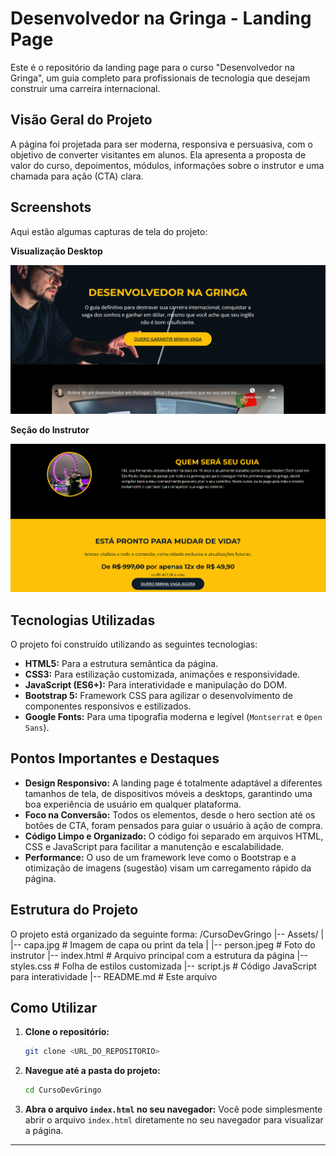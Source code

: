 # Desenvolvedor na Gringa - Landing Page

Este é o repositório da landing page para o curso "Desenvolvedor na Gringa", um guia completo para profissionais de tecnologia que desejam construir uma carreira internacional.

## Visão Geral do Projeto

A página foi projetada para ser moderna, responsiva e persuasiva, com o objetivo de converter visitantes em alunos. Ela apresenta a proposta de valor do curso, depoimentos, módulos, informações sobre o instrutor e uma chamada para ação (CTA) clara.

## Screenshots

Aqui estão algumas capturas de tela do projeto:

**Visualização Desktop**

![Visão Desktop da Landing Page](./Assets/desktop.png)

**Seção do Instrutor**

![Foto do Instrutor](./Assets/instrutor.png)


## Tecnologias Utilizadas

O projeto foi construído utilizando as seguintes tecnologias:

- **HTML5:** Para a estrutura semântica da página.
- **CSS3:** Para estilização customizada, animações e responsividade.
- **JavaScript (ES6+):** Para interatividade e manipulação do DOM.
- **Bootstrap 5:** Framework CSS para agilizar o desenvolvimento de componentes responsivos e estilizados.
- **Google Fonts:** Para uma tipografia moderna e legível (`Montserrat` e `Open Sans`).

## Pontos Importantes e Destaques

- **Design Responsivo:** A landing page é totalmente adaptável a diferentes tamanhos de tela, de dispositivos móveis a desktops, garantindo uma boa experiência de usuário em qualquer plataforma.
- **Foco na Conversão:** Todos os elementos, desde o hero section até os botões de CTA, foram pensados para guiar o usuário à ação de compra.
- **Código Limpo e Organizado:** O código foi separado em arquivos HTML, CSS e JavaScript para facilitar a manutenção e escalabilidade.
- **Performance:** O uso de um framework leve como o Bootstrap e a otimização de imagens (sugestão) visam um carregamento rápido da página.

## Estrutura do Projeto

O projeto está organizado da seguinte forma:
/CursoDevGringo
|-- Assets/
|   |-- capa.jpg         # Imagem de capa ou print da tela
|   |-- person.jpeg      # Foto do instrutor
|-- index.html         # Arquivo principal com a estrutura da página
|-- styles.css         # Folha de estilos customizada
|-- script.js          # Código JavaScript para interatividade
|-- README.md          # Este arquivo


## Como Utilizar

1.  **Clone o repositório:**
    ```bash
    git clone <URL_DO_REPOSITORIO>
    ```
2.  **Navegue até a pasta do projeto:**
    ```bash
    cd CursoDevGringo
    ```
3.  **Abra o arquivo `index.html` no seu navegador:**
    Você pode simplesmente abrir o arquivo `index.html` diretamente no seu navegador para visualizar a página.

---